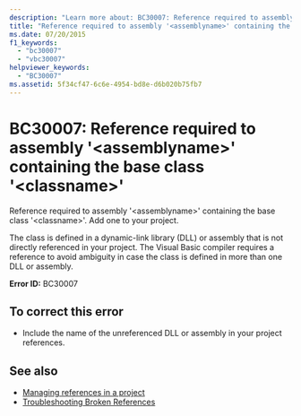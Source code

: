 ```yaml
---
description: "Learn more about: BC30007: Reference required to assembly '<assemblyname>' containing the base class '<classname>'"
title: "Reference required to assembly '<assemblyname>' containing the base class '<classname>'"
ms.date: 07/20/2015
f1_keywords:
  - "bc30007"
  - "vbc30007"
helpviewer_keywords:
  - "BC30007"
ms.assetid: 5f34cf47-6c6e-4954-bd8e-d6b020b75fb7
---
```

# BC30007: Reference required to assembly '\<assemblyname>' containing the base class '\<classname>'

Reference required to assembly '\<assemblyname>' containing the base class '\<classname>'. Add one to your project.

 The class is defined in a dynamic-link library (DLL) or assembly that is not directly referenced in your project. The Visual Basic compiler requires a reference to avoid ambiguity in case the class is defined in more than one DLL or assembly.

 **Error ID:** BC30007

## To correct this error

- Include the name of the unreferenced DLL or assembly in your project references.

## See also

- [Managing references in a project](/visualstudio/ide/managing-references-in-a-project)
- [Troubleshooting Broken References](/visualstudio/ide/troubleshooting-broken-references)
